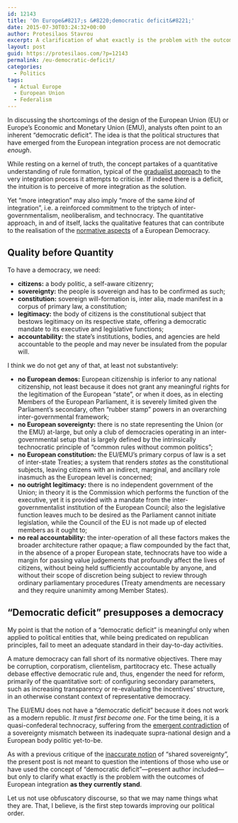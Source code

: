 ```yaml
---
id: 12143
title: 'On Europe&#8217;s &#8220;democratic deficit&#8221;'
date: 2015-07-30T03:24:32+00:00
author: Protesilaos Stavrou
excerpt: A clarification of what exactly is the problem with the outcomes of European integration as they are. "Democratic deficit" is not an accurate description.
layout: post
guid: https://protesilaos.com/?p=12143
permalink: /eu-democratic-deficit/
categories:
  - Politics
tags:
  - Actual Europe
  - European Union
  - Federalism
---
```

In discussing the shortcomings of the design of the European Union (EU) or Europe&#8217;s Economic and Monetary Union (EMU), analysts often point to an inherent &#8220;democratic deficit&#8221;. The idea is that the political structures that have emerged from the European integration process are not democratic _enough_.

While resting on a kernel of truth, the concept partakes of a quantitative understanding of rule formation, typical of the [gradualist approach](https://protesilaos.com/more-europe-falsity/) to the very integration process it attempts to criticise. If indeed there is a deficit, the intuition is to perceive of more integration as the solution.

Yet &#8220;more integration&#8221; may also imply &#8220;more of the same _kind_ of integration&#8221;, i.e. a reinforced commitment to the triptych of inter-governmentalism, neoliberalism, and technocracy. The quantitative approach, in and of itself, lacks the qualitative features that can contribute to the realisation of the [normative aspects](https://protesilaos.com/normative-european-democracy/) of a European Democracy.

## Quality before Quantity

To have a democracy, we need:

  *  **citizens:** a body politic, a self-aware citizenry;
  * **sovereignty:** the people is sovereign and has to be confirmed as such;
  * **constitution:** sovereign will-formation is, inter alia, made manifest in a corpus of primary law, a constitution;
  * **legitimacy:** the body of citizens is the constitutional subject that bestows legitimacy on its respective state, offering a democratic mandate to its executive and legislative functions;
  * **accountability:** the state&#8217;s institutions, bodies, and agencies are held accountable to the people and may never be insulated from the popular will.

I think we do not get any of that, at least not substantively:

  * **no European demos:** European citizenship is inferior to any national citizenship, not least because it does not grant any meaningful rights for the legitimation of the European &#8220;state&#8221;, or when it does, as in electing Members of the European Parliament, it is severely limited given the Parliament&#8217;s secondary, often &#8220;rubber stamp&#8221; powers in an overarching inter-governmental framework;
  * **no European sovereignty:** there is no state representing the Union (or the EMU) at-large, but only a club of democracies operating in an inter-governmental setup that is largely defined by the intrinsically technocratic principle of &#8220;common rules without common politics&#8221;;
  * **no European constitution:** the EU/EMU&#8217;s primary corpus of law is a set of inter-state Treaties; a system that renders _states_ as the constitutional subjects, leaving citizens with an indirect, marginal, and ancillary role inasmuch as the European level is concerned;
  * **no outright legitimacy:** there is no independent government of the Union; in theory it is the Commission which performs the function of the executive, yet it is provided with a mandate from the inter-governmentalist institution of the European Council; also the legislative function leaves much to be desired as the Parliament cannot initiate legislation, while the Council of the EU is not made up of elected members as it ought to;
  * **no real accountability:** the inter-operation of all these factors makes the broader architecture rather opaque; a flaw compounded by the fact that, in the absence of a proper European state, technocrats have too wide a margin for passing value judgements that profoundly affect the lives of citizens, without being held sufficiently accountable by anyone, and without their scope of discretion being subject to review through ordinary parliamentary procedures (Treaty amendments are necessary and they require unanimity among Member States).

## &#8220;Democratic deficit&#8221; presupposes a democracy

My point is that the notion of a &#8220;democratic deficit&#8221; is meaningful only when applied to political entities that, while being predicated on republican principles, fail to meet an adequate standard in their day-to-day activities.

A mature democracy can fall short of its normative objectives. There may be corruption, corporatism, clientelism, partitocracy etc. These actually debase effective democratic rule and, thus, engender the need for reform, primarily of the quantitative sort: of configuring secondary parameters, such as increasing transparency or re-evaluating the incentives&#8217; structure, in an otherwise constant context of representative democracy.

The EU/EMU does not have a &#8220;democratic deficit&#8221; because it does not work as a modern republic. _It must first become one_. For the time being, it is a quasi-confederal technocracy, suffering from the [emergent contradiction](https://protesilaos.com/emergence-intergovernmentalism/) of a sovereignty mismatch between its inadequate supra-national design and a European body politic yet-to-be.

As with a previous critique of the [inaccurate notion](https://protesilaos.com/inaccuracy-shared-sovereignty/) of &#8220;shared sovereignty&#8221;, the present post is not meant to question the intentions of those who use or have used the concept of &#8220;democratic deficit&#8221;—present author included—but only to clarify what exactly is the problem with the outcomes of European integration **as they currently stand**.

Let us not use obfuscatory discourse, so that we may name things what they are. That, I believe, is the first step towards improving our political order.